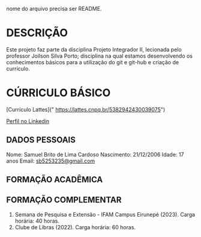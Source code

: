
nome do arquivo precisa ser README.

# DESCRIÇÃO

Este projeto faz parte da disciplina Projeto Integrador II, lecionada pelo professor Joilson Silva Porto; disciplina na qual estamos desenvolvendo os conhecimentos básicos para a utilização do git e git-hub e criação de currículo.

# CÚRRICULO BÁSICO

[Currículo Lattes](" https://lattes.cnpq.br/5382942430039075")

[Perfil no Linkedin]("www.linkedin.com/in/samuel-brito-238531280")

## DADOS PESSOAIS

Nome: Samuel Brito de Lima Cardoso
Nascimento: 21/12/2006
Idade: 17 anos
Email: sb5253235@gmail.com

## FORMAÇÃO ACADÊMICA

## FORMAÇÃO COMPLEMENTAR

1. Semana de Pesquisa e Extensão - IFAM Campus Eirunepé (2023). Carga horária: 40 horas.
2. Clube de Libras (2022). Carga horária: 60 horas.
